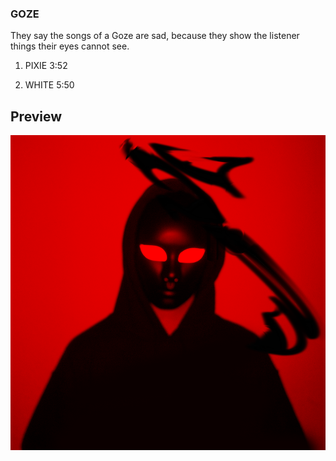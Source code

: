 ### GOZE

They say the songs of a Goze are sad, because they show the listener things their eyes cannot see.

1. PIXIE 3:52

2. WHITE 5:50

## Preview

![](https://raw.githubusercontent.com/SYNHMN/GOZE/main/preview/Preview-1.png)
